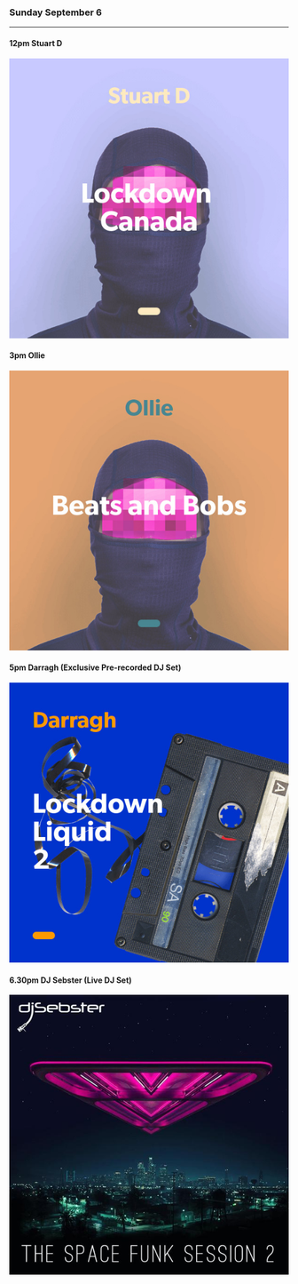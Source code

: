 ### Sunday September 6
---

#### 12pm Stuart D <a href='https://open.spotify.com/playlist/12VIqUSA5VWo0KPpOvZFW5' target='_blank' title='Go to playlist'> <i class='fab fa-spotify fa-inverse'></i></a>
![cover art](assets/owner/images/20200906-12pm.jpeg)

#### 3pm Ollie  <a href='https://open.spotify.com/playlist/3WWIALrpfO8CEqMuTZoVpC' target='_blank' title='Go to playlist'> <i class='fab fa-spotify fa-inverse'></i></a>
![cover art](assets/owner/images/20200906-3pm.jpeg)

#### 5pm Darragh (Exclusive Pre-recorded DJ Set) 
![cover art](assets/owner/images/20200906-5pm.jpeg)

#### 6.30pm DJ Sebster (Live DJ Set)  <a href='https://www.mixcloud.com/Glastonauts_Live/dj-sebster-the-space-funk-session-2/' target='_blank' title='Go to recording'> <i class='fab fa-mixcloud fa-inverse'></i></a>
![cover art](assets/owner/images/20200906-6pm.jpeg)


